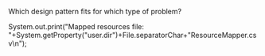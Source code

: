 Which design pattern fits for which type of problem?

System.out.print("Mapped resources file: "+System.getProperty("user.dir")+File.separatorChar+"ResourceMapper.csv\n");

